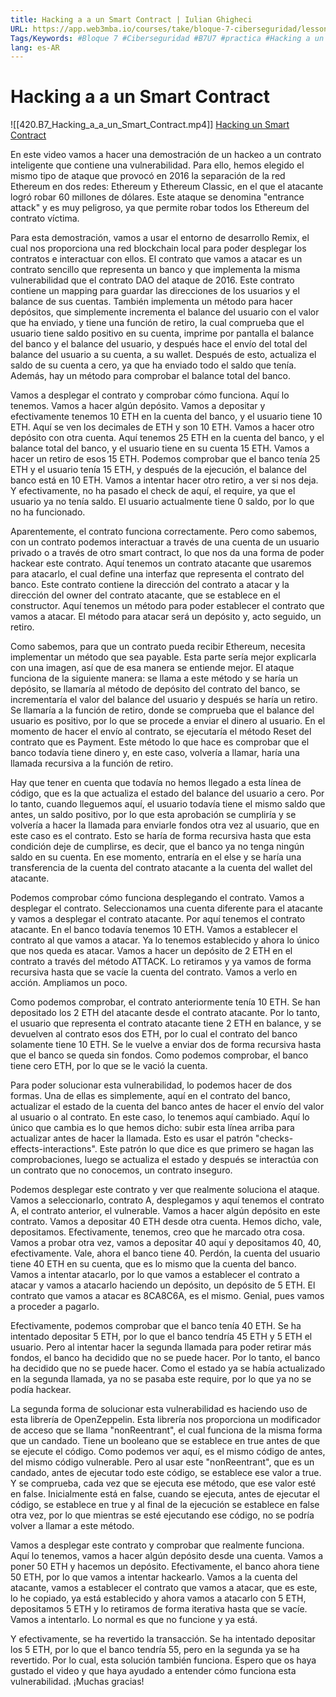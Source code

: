 ```yaml
---
title: Hacking a a un Smart Contract | Iulian Ghigheci
URL: https://app.web3mba.io/courses/take/bloque-7-ciberseguridad/lessons/38969860-practica-hacking-a-a-un-smart-contract-iulian-ghigheci
Tags/Keywords: #Bloque 7 #Ciberseguridad #B7U7 #practica #Hacking a un Smart Contract #Iulian Ghigheci #hacking
lang: es-AR
---
```

# Hacking a a un Smart Contract
![[420.B7_Hacking_a_a_un_Smart_Contract.mp4]]
[Hacking un Smart Contract](https://app.web3mba.io?wvideo=v3ngnt4n1x)

En este video vamos a hacer una demostración de un hackeo a un contrato inteligente que contiene una vulnerabilidad. Para ello, hemos elegido el mismo tipo de ataque que provocó en 2016 la separación de la red Ethereum en dos redes: Ethereum y Ethereum Classic, en el que el atacante logró robar 60 millones de dólares. Este ataque se denomina "entrance attack" y es muy peligroso, ya que permite robar todos los Ethereum del contrato víctima.

Para esta demostración, vamos a usar el entorno de desarrollo Remix, el cual nos proporciona una red blockchain local para poder desplegar los contratos e interactuar con ellos. El contrato que vamos a atacar es un contrato sencillo que representa un banco y que implementa la misma vulnerabilidad que el contrato DAO del ataque de 2016. Este contrato contiene un mapping para guardar las direcciones de los usuarios y el balance de sus cuentas. También implementa un método para hacer depósitos, que simplemente incrementa el balance del usuario con el valor que ha enviado, y tiene una función de retiro, la cual comprueba que el usuario tiene saldo positivo en su cuenta, imprime por pantalla el balance del banco y el balance del usuario, y después hace el envío del total del balance del usuario a su cuenta, a su wallet. Después de esto, actualiza el saldo de su cuenta a cero, ya que ha enviado todo el saldo que tenía. Además, hay un método para comprobar el balance total del banco.

Vamos a desplegar el contrato y comprobar cómo funciona. Aquí lo tenemos. Vamos a hacer algún depósito. Vamos a depositar y efectivamente tenemos 10 ETH en la cuenta del banco, y el usuario tiene 10 ETH. Aquí se ven los decimales de ETH y son 10 ETH. Vamos a hacer otro depósito con otra cuenta. Aquí tenemos 25 ETH en la cuenta del banco, y el balance total del banco, y el usuario tiene en su cuenta 15 ETH. Vamos a hacer un retiro de esos 15 ETH. Podemos comprobar que el banco tenía 25 ETH y el usuario tenía 15 ETH, y después de la ejecución, el balance del banco está en 10 ETH. Vamos a intentar hacer otro retiro, a ver si nos deja. Y efectivamente, no ha pasado el check de aquí, el require, ya que el usuario ya no tenía saldo. El usuario actualmente tiene 0 saldo, por lo que no ha funcionado.

Aparentemente, el contrato funciona correctamente. Pero como sabemos, con un contrato podemos interactuar a través de una cuenta de un usuario privado o a través de otro smart contract, lo que nos da una forma de poder hackear este contrato. Aquí tenemos un contrato atacante que usaremos para atacarlo, el cual define una interfaz que representa el contrato del banco. Este contrato contiene la dirección del contrato a atacar y la dirección del owner del contrato atacante, que se establece en el constructor. Aquí tenemos un método para poder establecer el contrato que vamos a atacar. El método para atacar será un depósito y, acto seguido, un retiro.

Como sabemos, para que un contrato pueda recibir Ethereum, necesita implementar un método que sea payable. Esta parte sería mejor explicarla con una imagen, así que de esa manera se entiende mejor. El ataque funciona de la siguiente manera: se llama a este método y se haría un depósito, se llamaría al método de depósito del contrato del banco, se incrementaría el valor del balance del usuario y después se haría un retiro. Se llamaría a la función de retiro, donde se comprueba que el balance del usuario es positivo, por lo que se procede a enviar el dinero al usuario. En el momento de hacer el envío al contrato, se ejecutaría el método Reset del contrato que es Payment. Este método lo que hace es comprobar que el banco todavía tiene dinero y, en este caso, volvería a llamar, haría una llamada recursiva a la función de retiro.

Hay que tener en cuenta que todavía no hemos llegado a esta línea de código, que es la que actualiza el estado del balance del usuario a cero. Por lo tanto, cuando lleguemos aquí, el usuario todavía tiene el mismo saldo que antes, un saldo positivo, por lo que esta aprobación se cumpliría y se volvería a hacer la llamada para enviarle fondos otra vez al usuario, que en este caso es el contrato. Esto se haría de forma recursiva hasta que esta condición deje de cumplirse, es decir, que el banco ya no tenga ningún saldo en su cuenta. En ese momento, entraría en el else y se haría una transferencia de la cuenta del contrato atacante a la cuenta del wallet del atacante.

Podemos comprobar cómo funciona desplegando el contrato. Vamos a desplegar el contrato. Seleccionamos una cuenta diferente para el atacante y vamos a desplegar el contrato atacante. Por aquí tenemos el contrato atacante. En el banco todavía tenemos 10 ETH. Vamos a establecer el contrato al que vamos a atacar. Ya lo tenemos establecido y ahora lo único que nos queda es atacar. Vamos a hacer un depósito de 2 ETH en el contrato a través del método ATTACK. Lo retiramos y ya vamos de forma recursiva hasta que se vacíe la cuenta del contrato. Vamos a verlo en acción. Ampliamos un poco.

Como podemos comprobar, el contrato anteriormente tenía 10 ETH. Se han depositado los 2 ETH del atacante desde el contrato atacante. Por lo tanto, el usuario que representa el contrato atacante tiene 2 ETH en balance, y se devuelven al contrato esos dos ETH, por lo cual el contrato del banco solamente tiene 10 ETH. Se le vuelve a enviar dos de forma recursiva hasta que el banco se queda sin fondos. Como podemos comprobar, el banco tiene cero ETH, por lo que se le vació la cuenta.

Para poder solucionar esta vulnerabilidad, lo podemos hacer de dos formas. Una de ellas es simplemente, aquí en el contrato del banco, actualizar el estado de la cuenta del banco antes de hacer el envío del valor al usuario o al contrato. En este caso, lo tenemos aquí cambiado. Aquí lo único que cambia es lo que hemos dicho: subir esta línea arriba para actualizar antes de hacer la llamada. Esto es usar el patrón "checks-effects-interactions". Este patrón lo que dice es que primero se hagan las comprobaciones, luego se actualiza el estado y después se interactúa con un contrato que no conocemos, un contrato inseguro.

Podemos desplegar este contrato y ver que realmente soluciona el ataque. Vamos a seleccionarlo, contrato A, desplegamos y aquí tenemos el contrato A, el contrato anterior, el vulnerable. Vamos a hacer algún depósito en este contrato. Vamos a depositar 40 ETH desde otra cuenta. Hemos dicho, vale, depositamos. Efectivamente, tenemos, creo que he marcado otra cosa. Vamos a probar otra vez, vamos a depositar 40 aquí y depositamos 40, 40, efectivamente. Vale, ahora el banco tiene 40. Perdón, la cuenta del usuario tiene 40 ETH en su cuenta, que es lo mismo que la cuenta del banco. Vamos a intentar atacarlo, por lo que vamos a establecer el contrato a atacar y vamos a atacarlo haciendo un depósito, un depósito de 5 ETH. El contrato que vamos a atacar es 8CA8C6A, es el mismo. Genial, pues vamos a proceder a pagarlo.

Efectivamente, podemos comprobar que el banco tenía 40 ETH. Se ha intentado depositar 5 ETH, por lo que el banco tendría 45 ETH y 5 ETH el usuario. Pero al intentar hacer la segunda llamada para poder retirar más fondos, el banco ha decidido que no se puede hacer. Por lo tanto, el banco ha decidido que no se puede hacer. Como el estado ya se había actualizado en la segunda llamada, ya no se pasaba este require, por lo que ya no se podía hackear.

La segunda forma de solucionar esta vulnerabilidad es haciendo uso de esta librería de OpenZeppelin. Esta librería nos proporciona un modificador de acceso que se llama "nonReentrant", el cual funciona de la misma forma que un candado. Tiene un booleano que se establece en true antes de que se ejecute el código. Como podemos ver aquí, es el mismo código de antes, del mismo código vulnerable. Pero al usar este "nonReentrant", que es un candado, antes de ejecutar todo este código, se establece ese valor a true. Y se comprueba, cada vez que se ejecuta ese método, que ese valor esté en false. Inicialmente está en false, cuando se ejecuta, antes de ejecutar el código, se establece en true y al final de la ejecución se establece en false otra vez, por lo que mientras se esté ejecutando ese código, no se podría volver a llamar a este método.

Vamos a desplegar este contrato y comprobar que realmente funciona. Aquí lo tenemos, vamos a hacer algún depósito desde una cuenta. Vamos a poner 50 ETH y hacemos un depósito. Efectivamente, el banco ahora tiene 50 ETH, por lo que vamos a intentar hackearlo. Vamos a la cuenta del atacante, vamos a establecer el contrato que vamos a atacar, que es este, lo he copiado, ya está establecido y ahora vamos a atacarlo con 5 ETH, depositamos 5 ETH y lo retiramos de forma iterativa hasta que se vacíe. Vamos a intentarlo. Lo normal es que no funcione y ya está.

Y efectivamente, se ha revertido la transacción. Se ha intentado depositar los 5 ETH, por lo que el banco tendría 55, pero en la segunda ya se ha revertido. Por lo cual, esta solución también funciona. Espero que os haya gustado el video y que haya ayudado a entender cómo funciona esta vulnerabilidad. ¡Muchas gracias!